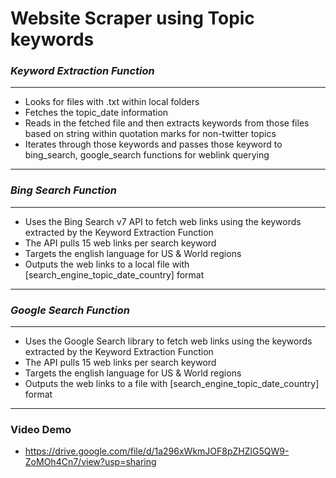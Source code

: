 # **Website Scraper using Topic keywords**
### _Keyword Extraction Function_

---
- Looks for files with .txt within local folders
- Fetches the topic_date information
- Reads in the fetched file and then extracts keywords from those files based on string within quotation marks for non-twitter topics
- Iterates through those keywords and passes those keyword to bing_search, google_search functions for weblink querying
---

### _Bing Search Function_
---
- Uses the Bing Search v7 API to fetch web links using the keywords extracted by the Keyword Extraction Function
- The API pulls 15 web links per search keyword
- Targets the english language for US & World regions
- Outputs the web links to a local file with [search_engine_topic_date_country] format
---

### _Google Search Function_
---
- Uses the Google Search library to fetch web links using the keywords extracted by the Keyword Extraction Function
- The API pulls 15 web links per search keyword
- Targets the english language for US & World regions
- Outputs the web links to a file with [search_engine_topic_date_country] format
---

### Video Demo
- https://drive.google.com/file/d/1a296xWkmJOF8pZHZlG5QW9-ZoMOh4Cn7/view?usp=sharing

